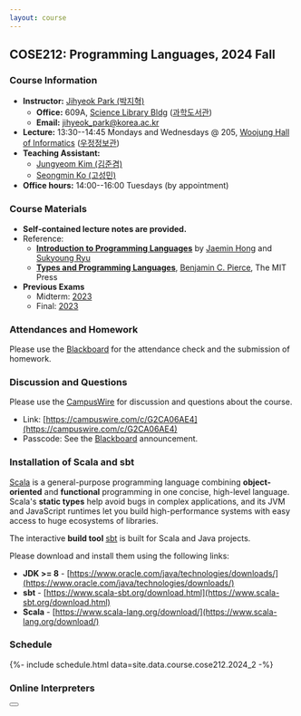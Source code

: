 ```yaml
---
layout: course
---
```

## COSE212: Programming Languages, 2024 Fall

### Course Information

- **Instructor:** [Jihyeok Park (박지혁)](/members/jihyeok.park)
  - **Office:** 609A,
    [Science Library Bldg](https://goo.gl/maps/dJTtjpZEHCC4Xv5t5)
    ([과학도서관](https://naver.me/5Y1oxNnH))
  - **Email:** [jihyeok_park@korea.ac.kr](mailto:jihyeok_park@korea.ac.kr)
- **Lecture:** 13:30--14:45 Mondays and Wednesdays @ 205,
  [Woojung Hall of Informatics](https://maps.app.goo.gl/31pXxfzqAuki6Yzv7)
  ([우정정보관](https://naver.me/G5rz0209))
- **Teaching Assistant:**
  - [Jungyeom Kim (김준겸)](/members/jungyeom.kim)
  - [Seongmin Ko (고성민)](/members/seongmin.ko)
- **Office hours:** 14:00--16:00 Tuesdays (by appointment)

### Course Materials

- **Self-contained lecture notes are provided.**
- Reference:
  - [**Introduction to Programming Languages**](https://hjaem.info/itpl)
    by [Jaemin Hong](https://hjaem.info/)
    and [Sukyoung Ryu](https://plrg.kaist.ac.kr/ryu)
  - [**Types and Programming Languages**](https://www.cis.upenn.edu/~bcpierce/tapl/),
    [Benjamin C. Pierce](https://www.cis.upenn.edu/~bcpierce/), The MIT Press
- **Previous Exams**
  - Midterm: [2023](../2023_2/midterm.pdf)
  - Final: [2023](../2023_2/final.pdf)


### Attendances and Homework

Please use the [Blackboard](https://kulms.korea.ac.kr) for the attendance check
and the submission of homework.


### Discussion and Questions

Please use the [CampusWire](https://campuswire.com) for discussion
and questions about the course.
- Link: [https://campuswire.com/c/G2CA06AE4](https://campuswire.com/c/G2CA06AE4)
- Passcode: See the [Blackboard](https://kulms.korea.ac.kr) announcement.


### Installation of Scala and sbt

[Scala](https://www.scala-lang.org/) is a general-purpose programming language
combining **object-oriented** and **functional** programming in one concise,
high-level language. Scala's **static types** help avoid bugs in complex
applications, and its JVM and JavaScript runtimes let you build high-performance
systems with easy access to huge ecosystems of libraries.

The interactive **build tool** [sbt](https://www.scala-sbt.org/) is built for
Scala and Java projects.

Please download and install them using the following links:
- **JDK >= 8** - [https://www.oracle.com/java/technologies/downloads/](https://www.oracle.com/java/technologies/downloads/)
- **sbt** - [https://www.scala-sbt.org/download.html](https://www.scala-sbt.org/download.html)
- **Scala** - [https://www.scala-lang.org/download/](https://www.scala-lang.org/download/)


### Schedule

<!-- load schedule with PDF files -->
{%- include schedule.html data=site.data.course.cose212.2024_2 -%}


### Online Interpreters

<div>
  <link rel="stylesheet" href="../lib/main.css">
  <link rel="stylesheet" href="https://cdnjs.cloudflare.com/ajax/libs/font-awesome/4.7.0/css/font-awesome.min.css">
  <script src="../lib/interp.js" defer></script>
  <script src="../lib/main.js" defer></script>
  <div class="center">
    <div id="dropdown">
      <span id="selected"></span>
      <i class="arrow fa fa-angle-up transition-all ml-auto rotate-180"></i>
      <ul style="display: none;"></ul>
    </div>
    <button id="run"><i class="fa fa-play"></i></button>
  </div>
  <div id="editor" style="font-size: .8em;"></div>
  <pre id="result" style="font-size: .8em; line-height: 15px"><br></pre>
</div>
